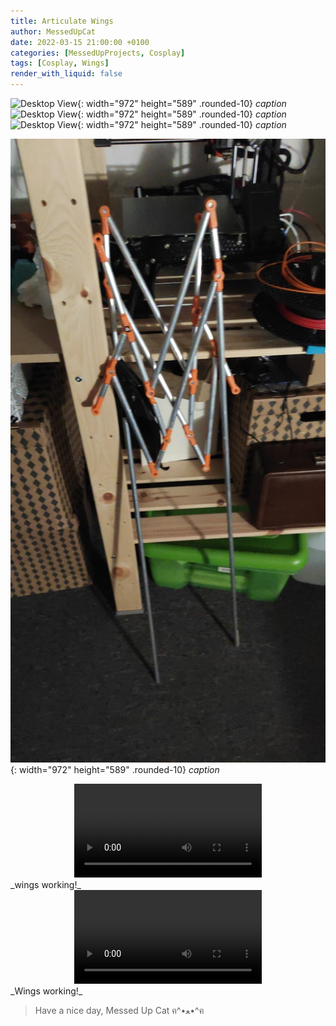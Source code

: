 ```yaml
---
title: Articulate Wings
author: MessedUpCat
date: 2022-03-15 21:00:00 +0100
categories: [MessedUpProjects, Cosplay]
tags: [Cosplay, Wings]
render_with_liquid: false
---
```


![Desktop View](/assets/2022-03-15-Articulated-Wings/wing%201.jpg){: width="972" height="589" .rounded-10}
_caption_
![Desktop View](/assets/2022-03-15-Articulated-Wings/wing%202.jpg){: width="972" height="589" .rounded-10}
_caption_
![Desktop View](/assets/2022-03-15-Articulated-Wings/wing%203.jpg){: width="972" height="589" .rounded-10}
_caption_

![Desktop View](/assets/2022-03-15-Articulated-Wings/wing%204.jpg){: width="972" height="589" .rounded-10}
_caption_




<center>
<video controls>
    <source src="/assets/2022-03-15-Articulated-Wings/wing vid 1.mp4" type="video/mp4">
</video>
</center>
_wings working!_



<center>
<video controls>
    <source src="/assets/2022-03-15-Articulated-Wings/wing vid 2.mp4" type="video/mp4">
</video>
</center>
_Wings working!_


>Have a nice day, Messed Up Cat ฅ^•ﻌ•^ฅ

